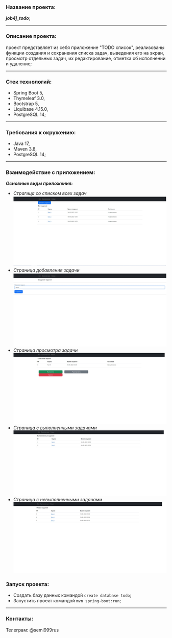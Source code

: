 ### Название проекта: 
***job4j_todo***;
___
### Описание проекта:
проект представляет из себя приложение "TODO список", реализованы функции создания и сохранения списка задач, выведения его на экран, просмотр отдельных задач, их редактирование, отметка об исполнении и удаление;
___
### Стек технологий: 
+ Spring Boot 5, 
+ Thymeleaf 3.0, 
+ Bootstrap 5, 
+ Liquibase 4.15.0, 
+ PostgreSQL 14;
___
### Требования к окружению: 
+ Java 17, 
+ Maven 3.8, 
+ PostgreSQL 14;
___
### Взаимодействие с приложением:
***Основные виды приложения:***
+ *Страгица со списком всех задач*
  ![](img/1.jpg)
+ *Страница добавления задачи*
  ![](img/2.jpg)
+ *Страница просмотра задачи*
  ![](img/3.jpg)
+ *Страница с выполненными задачами*
  ![](img/4.jpg)
+ *Страница с невыполненными задачами*
  ![](img/5.jpg)
### Запуск проекта: 
+ Создать базу данных командой ```create database todo```;
+ Запустить проект командой ```mvn spring-boot:run```;
___
### Контакты: 
Телеграм: @semi999rus
